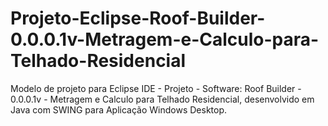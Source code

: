 # Projeto-Eclipse-Roof-Builder-0.0.0.1v-Metragem-e-Calculo-para-Telhado-Residencial
Modelo de projeto para Eclipse IDE - Projeto - Software: Roof Builder - 0.0.0.1v - Metragem e Calculo para Telhado Residencial, desenvolvido em Java com SWING para Aplicação Windows Desktop.
